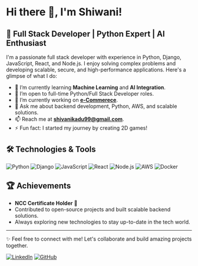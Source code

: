 # Hi there 👋, I'm Shiwani!

## 🚀 Full Stack Developer | Python Expert | AI Enthusiast 

I'm a passionate full stack developer with experience in Python, Django, JavaScript, React, and Node.js. I enjoy solving complex problems and developing scalable, secure, and high-performance applications. Here's a glimpse of what I do:

- 🌱 I’m currently learning **Machine Learning** and **AI Integration**.
- 💼 I’m open to full-time Python/Full Stack Developer roles.
- 🔭 I’m currently working on **[e-Commerece](https://github.com/ShiwaniKadu)**.
- 💬 Ask me about backend development, Python, AWS, and scalable solutions.
- 📫 Reach me at **shivanikadu99@gmail.com**.
- ⚡ Fun fact: I started my journey by creating 2D games!

## 🛠️ Technologies & Tools

![Python](https://img.shields.io/badge/-Python-3776AB?style=flat&logo=python&logoColor=white)
![Django](https://img.shields.io/badge/-Django-092E20?style=flat&logo=django&logoColor=white)
![JavaScript](https://img.shields.io/badge/-JavaScript-F7DF1E?style=flat&logo=javascript&logoColor=black)
![React](https://img.shields.io/badge/-React-61DAFB?style=flat&logo=react&logoColor=black)
![Node.js](https://img.shields.io/badge/-Node.js-339933?style=flat&logo=node.js&logoColor=white)
![AWS](https://img.shields.io/badge/-AWS-232F3E?style=flat&logo=amazon-aws)
![Docker](https://img.shields.io/badge/-Docker-2496ED?style=flat&logo=docker&logoColor=white)

## 🏆 Achievements

- **NCC Certificate Holder** 🏅
- Contributed to open-source projects and built scalable backend solutions.
- Always exploring new technologies to stay up-to-date in the tech world.

---

✨ Feel free to connect with me! Let's collaborate and build amazing projects together.

[![LinkedIn](https://img.shields.io/badge/LinkedIn-Shiwani-blue?style=flat&logo=linkedin)](https://www.linkedin.com/in/Shiwani)
[![GitHub](https://img.shields.io/badge/GitHub-ShiwaniKadu-lightgrey?style=flat&logo=github)](https://github.com/ShiwaniKadu)
